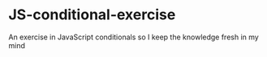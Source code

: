 # JS-conditional-exercise
An exercise in JavaScript conditionals so I keep the knowledge fresh in my mind
